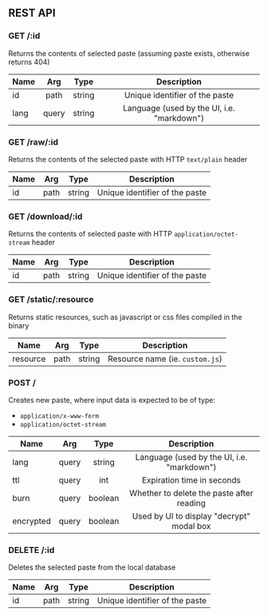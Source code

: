 ## REST API
### GET /:id
Returns the contents of selected paste (assuming paste exists, otherwise returns 404)

| Name          | Arg   | Type     | Description                                |
| ------------- | :---: | :------: | :----------------------------------------: |
| id            | path  | string   | Unique identifier of the paste             |
| lang          | query | string   | Language (used by the UI, i.e. "markdown") |

### GET /raw/:id
Returns the contents of the selected paste with HTTP `text/plain` header

| Name          | Arg   | Type     | Description                                |
| ------------- | :---: | :------: | :----------------------------------------: |
| id            | path  | string   | Unique identifier of the paste             |

### GET /download/:id
Returns the contents of selected paste with HTTP `application/octet-stream` header

| Name          | Arg   | Type     | Description                                |
| ------------- | :---: | :------: | :----------------------------------------: |
| id            | path  | string   | Unique identifier of the paste             |

### GET /static/:resource
Returns static resources, such as javascript or css files compiled in the binary

| Name          | Arg   | Type     | Description                                |
| ------------- | :---: | :------: | :----------------------------------------: |
| resource      | path  | string   | Resource name (ie. `custom.js`)            |

### POST /
Creates new paste, where input data is expected to be of type:
* `application/x-www-form`
* `application/octet-stream`

| Name          | Arg   | Type     | Description                                |
| ------------- | :---: | :------: | :----------------------------------------: |
| lang          | query | string   | Language (used by the UI, i.e. "markdown") |
| ttl           | query | int      | Expiration time in seconds                 |
| burn          | query | boolean  | Whether to delete the paste after reading  |
| encrypted     | query | boolean  | Used by UI to display "decrypt" modal box  |

### DELETE /:id
Deletes the selected paste from the local database

| Name          | Arg   | Type     | Description                                |
| ------------- | :---: | :------: | :----------------------------------------: |
| id            | path  | string   | Unique identifier of the paste             |
